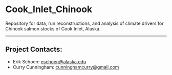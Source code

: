 # Cook_Inlet_Chinook
Repository for data, run reconstructions, and analysis of climate drivers for Chinook salmon stocks of Cook Inlet, Alaska. 

***
## Project Contacts:

*   Erik Schoen: eschoen@alaska.edu
*   Curry Cunningham: cunninghamcurry@gmail.com
